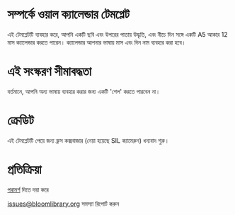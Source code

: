 # সম্পর্কে ওয়াল ক্যালেন্ডার টেমপ্লেট
এই টেমপ্লেটটি ব্যবহার করে, আপনি একটি ছবি এবং উপরের পাতায় উদ্ধৃতি, এবং নীচে দিন সঙ্গে একটি A5 আকার 12 মাস ক্যালেন্ডার করতে পারেন। ক্যালেন্ডার আপনার ভাষায় মাস এবং দিন নাম ব্যবহার করা হবে। 

# এই সংস্করণ সীমাবদ্ধতা
বর্তমানে, আপনি অন্য ভাষায় ব্যবহার করার জন্য একটি 'শেল' করতে পারবেন না।

# ক্রেডিট
এই টেমপ্লেটটি পেয়ে জন্য ব্রুস কক্সবাজার (নেয়া হয়েছে SIL ক্যামেরুন) ধন্যবাদ শুরু।

# প্রতিক্রিয়া
[পরামর্শ](http://bloom.palaso.org/suggestions/) দিতে দয়া করে

[issues@bloomlibrary.org](mailto:issues@bloomlibrary.org?subject=Wall&nbsp;Calendar&nbsp;Problem) সমস্যা রিপোর্ট করুন
